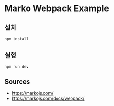 # Marko Webpack Example

## 설치

```bash
npm install
```

## 실행

```bash
npm run dev
```

## Sources

* https://markojs.com/
* https://markojs.com/docs/webpack/
